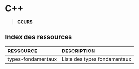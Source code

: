 # C++

> [**COURS**](https://www.youtube.com/playlist?list=PLrSOXFDHBtfFKOzlm5iCBeXDTLxXdmxpx)

## Index des ressources

|RESSOURCE|DESCRIPTION|
|:--|:--|
|types-fondamentaux|Liste des types fondamentaux|
